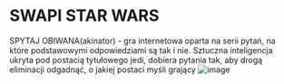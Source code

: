 # SWAPI STAR WARS 
SPYTAJ OBIWANA(akinator) - gra internetowa oparta na serii pytań, na które podstawowymi odpowiedziami są tak i nie. Sztuczna inteligencja ukryta pod postacią tytułowego jedi, dobiera pytania tak, aby drogą eliminacji odgadnąć, o jakiej postaci myśli grający
![image](https://github.com/user-attachments/assets/8db94dd5-43a7-462c-83f8-3fae11c99c8c)
